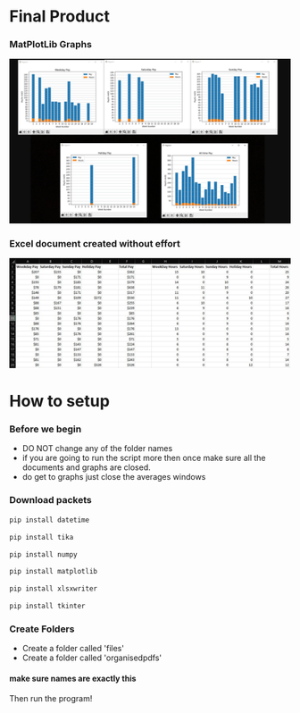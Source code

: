 # Final Product
### MatPlotLib Graphs 
![alt text](https://github.com/Kamushy/Deputy-payslips-data-grab-and-graph/blob/main/Graphs.jpg?raw=true)
### Excel document created without effort
![alt text](https://github.com/Kamushy/Deputy-payslips-data-grab-and-graph/blob/main/Excel%20document.jpg?raw=true)
# How to setup
### Before we begin
- DO NOT change any of the folder names
- if you are going to run the script more then once make sure all the documents and graphs are closed.
- do get to graphs just close the averages windows
### Download packets
```ruby
pip install datetime
```
```ruby
pip install tika
```
```ruby
pip install numpy
```
```ruby
pip install matplotlib
```
```ruby
pip install xlsxwriter
```
```ruby
pip install tkinter
```
### Create Folders
- Create a folder called 'files'
- Create a folder called 'organisedpdfs'
#### make sure names are exactly this

Then run the program!
